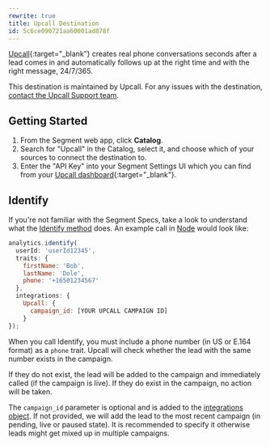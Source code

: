 ```yaml
---
rewrite: true
title: Upcall Destination
id: 5c6ce090721aa60001ad878f
---
```

[Upcall](https://www.upcall.com/?utm_source=segmentio&utm_medium=docs&utm_campaign=partners){:target="_blank”} creates real phone conversations seconds after a lead comes in and automatically follows up at the right time and with the right message, 24/7/365.

This destination is maintained by Upcall. For any issues with the destination, [contact the Upcall Support team](mailto:success@upcall.com).



## Getting Started



1. From the Segment web app, click **Catalog**.
2. Search for "Upcall" in the Catalog, select it, and choose which of your sources to connect the destination to.
3. Enter the "API Key" into your Segment Settings UI which you can find from your [Upcall dashboard](https://app2.upcall.com/company/settings/integrations/api){:target="_blank"}.

## Identify

If you're not familiar with the Segment Specs, take a look to understand what the [Identify method](/docs/connections/spec/identify/) does. An example call in [Node](/docs/connections/sources/catalog/libraries/server/node/) would look like:

```js
analytics.identify(
  userId: 'userId12345',
  traits: {
    firstName: 'Bob',
    lastName: 'Dole',
    phone: '+16501234567'
  },
  integrations: {
    Upcall: {
      campaign_id: [YOUR UPCALL CAMPAIGN ID]
    }
});
```

When you call Identify, you must include a phone number (in US or E.164 format) as a `phone` trait. Upcall will check whether the lead with the same number exists in the campaign.

If they do not exist, the lead will be added to the campaign and immediately called (if the campaign is live). If they do exist in the campaign, no action will be taken.

The `campaign_id` parameter is optional and is added to the [integrations object](/docs/connections/sources/catalog/libraries/server/node/#selecting-destinations). If not provided, we will add the lead to the most recent campaign (in pending, live or paused state). It is recommended to specify it otherwise leads might get mixed up in multiple campaigns.
